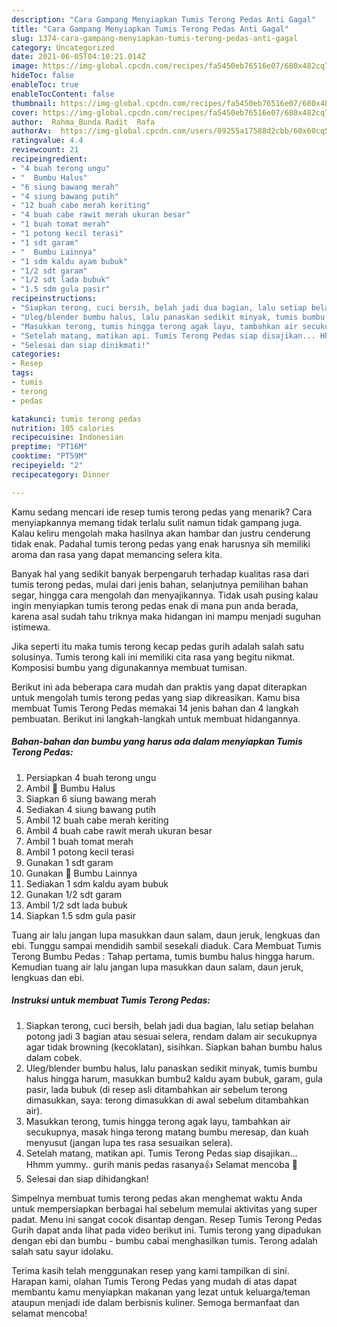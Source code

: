```yaml
---
description: "Cara Gampang Menyiapkan Tumis Terong Pedas Anti Gagal"
title: "Cara Gampang Menyiapkan Tumis Terong Pedas Anti Gagal"
slug: 1374-cara-gampang-menyiapkan-tumis-terong-pedas-anti-gagal
category: Uncategorized
date: 2021-06-05T04:10:21.014Z
image: https://img-global.cpcdn.com/recipes/fa5450eb76516e07/680x482cq70/tumis-terong-pedas-foto-resep-utama.jpg
hideToc: false
enableToc: true
enableTocContent: false
thumbnail: https://img-global.cpcdn.com/recipes/fa5450eb76516e07/680x482cq70/tumis-terong-pedas-foto-resep-utama.jpg
cover: https://img-global.cpcdn.com/recipes/fa5450eb76516e07/680x482cq70/tumis-terong-pedas-foto-resep-utama.jpg
author:  Rahma_Bunda Radit  Rafa
authorAv:  https://img-global.cpcdn.com/users/09255a17588d2cbb/60x60cq50/avatar.jpg
ratingvalue: 4.4
reviewcount: 21
recipeingredient:
- "4 buah terong ungu"
- "  Bumbu Halus"
- "6 siung bawang merah"
- "4 siung bawang putih"
- "12 buah cabe merah keriting"
- "4 buah cabe rawit merah ukuran besar"
- "1 buah tomat merah"
- "1 potong kecil terasi"
- "1 sdt garam"
- "  Bumbu Lainnya"
- "1 sdm kaldu ayam bubuk"
- "1/2 sdt garam"
- "1/2 sdt lada bubuk"
- "1.5 sdm gula pasir"
recipeinstructions:
- "Siapkan terong, cuci bersih, belah jadi dua bagian, lalu setiap belahan potong jadi 3 bagian atau sesuai selera, rendam dalam air secukupnya agar tidak browning (kecoklatan), sisihkan. Siapkan bahan bumbu halus dalam cobek."
- "Uleg/blender bumbu halus, lalu panaskan sedikit minyak, tumis bumbu halus hingga harum, masukkan bumbu2 kaldu ayam bubuk, garam, gula pasir, lada bubuk (di resep asli ditambahkan air sebelum terong dimasukkan, saya: terong dimasukkan di awal sebelum ditambahkan air)."
- "Masukkan terong, tumis hingga terong agak layu, tambahkan air secukupnya, masak hinga terong matang bumbu meresap, dan kuah menyusut (jangan lupa tes rasa sesuaikan selera)."
- "Setelah matang, matikan api. Tumis Terong Pedas siap disajikan... Hhmm yummy.. gurih manis pedas rasanya👍  Selamat mencoba 🤗"
- "Selesai dan siap dinikmati!"
categories:
- Resep
tags:
- tumis
- terong
- pedas

katakunci: tumis terong pedas 
nutrition: 105 calories
recipecuisine: Indonesian
preptime: "PT16M"
cooktime: "PT59M"
recipeyield: "2"
recipecategory: Dinner

---
```



Kamu sedang mencari ide resep tumis terong pedas yang menarik? Cara menyiapkannya memang tidak terlalu sulit namun tidak gampang juga. Kalau keliru mengolah maka hasilnya akan hambar dan justru cenderung tidak enak. Padahal tumis terong pedas yang enak harusnya sih memiliki aroma dan rasa yang dapat memancing selera kita.


Banyak hal yang sedikit banyak berpengaruh terhadap kualitas rasa dari tumis terong pedas, mulai dari jenis bahan, selanjutnya pemilihan bahan segar, hingga cara mengolah dan menyajikannya. Tidak usah pusing kalau ingin menyiapkan tumis terong pedas enak di mana pun anda berada, karena asal sudah tahu triknya maka hidangan ini mampu menjadi suguhan istimewa.

Jika seperti itu maka tumis terong kecap pedas gurih adalah salah satu solusinya. Tumis terong kali ini memiliki cita rasa yang begitu nikmat. Komposisi bumbu yang digunakannya membuat tumisan.


Berikut ini ada beberapa cara mudah dan praktis yang dapat diterapkan untuk mengolah tumis terong pedas yang siap dikreasikan. Kamu bisa membuat Tumis Terong Pedas memakai 14 jenis bahan dan 4 langkah pembuatan. Berikut ini langkah-langkah untuk membuat hidangannya.

<!--inarticleads1-->

##### Bahan-bahan dan bumbu yang harus ada dalam menyiapkan Tumis Terong Pedas:

1. Persiapkan 4 buah terong ungu
1. Ambil  🍄 Bumbu Halus
1. Siapkan 6 siung bawang merah
1. Sediakan 4 siung bawang putih
1. Ambil 12 buah cabe merah keriting
1. Ambil 4 buah cabe rawit merah ukuran besar
1. Ambil 1 buah tomat merah
1. Ambil 1 potong kecil terasi
1. Gunakan 1 sdt garam
1. Gunakan  🍄 Bumbu Lainnya
1. Sediakan 1 sdm kaldu ayam bubuk
1. Gunakan 1/2 sdt garam
1. Ambil 1/2 sdt lada bubuk
1. Siapkan 1.5 sdm gula pasir


Tuang air lalu jangan lupa masukkan daun salam, daun jeruk, lengkuas dan ebi. Tunggu sampai mendidih sambil sesekali diaduk. Cara Membuat Tumis Terong Bumbu Pedas : Tahap pertama, tumis bumbu halus hingga harum. Kemudian tuang air lalu jangan lupa masukkan daun salam, daun jeruk, lengkuas dan ebi. 

<!--inarticleads2-->

##### Instruksi untuk membuat Tumis Terong Pedas:

1. Siapkan terong, cuci bersih, belah jadi dua bagian, lalu setiap belahan potong jadi 3 bagian atau sesuai selera, rendam dalam air secukupnya agar tidak browning (kecoklatan), sisihkan. Siapkan bahan bumbu halus dalam cobek.
1. Uleg/blender bumbu halus, lalu panaskan sedikit minyak, tumis bumbu halus hingga harum, masukkan bumbu2 kaldu ayam bubuk, garam, gula pasir, lada bubuk (di resep asli ditambahkan air sebelum terong dimasukkan, saya: terong dimasukkan di awal sebelum ditambahkan air).
1. Masukkan terong, tumis hingga terong agak layu, tambahkan air secukupnya, masak hinga terong matang bumbu meresap, dan kuah menyusut (jangan lupa tes rasa sesuaikan selera).
1. Setelah matang, matikan api. Tumis Terong Pedas siap disajikan... Hhmm yummy.. gurih manis pedas rasanya👍  Selamat mencoba 🤗
1. Selesai dan siap dihidangkan!

Simpelnya membuat tumis terong pedas akan menghemat waktu Anda untuk mempersiapkan berbagai hal sebelum memulai aktivitas yang super padat. Menu ini sangat cocok disantap dengan. Resep Tumis Terong Pedas Gurih dapat anda lihat pada video berikut ini. Tumis terong yang dipadukan dengan ebi dan bumbu - bumbu cabai menghasilkan tumis. Terong adalah salah satu sayur idolaku. 

Terima kasih telah menggunakan resep yang kami tampilkan di sini. Harapan kami, olahan Tumis Terong Pedas yang mudah di atas dapat membantu kamu menyiapkan makanan yang lezat untuk keluarga/teman ataupun menjadi ide dalam berbisnis kuliner. Semoga bermanfaat dan selamat mencoba!
